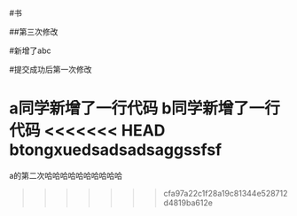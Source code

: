 #书   

##第三次修改

#新增了abc

#提交成功后第一次修改

a同学新增了一行代码
b同学新增了一行代码
<<<<<<< HEAD
btongxuedsadsadsaggssfsf
=======
a的第二次哈哈哈哈哈哈哈哈哈哈
>>>>>>> cfa97a22c1f28a19c81344e528712d4819ba612e
